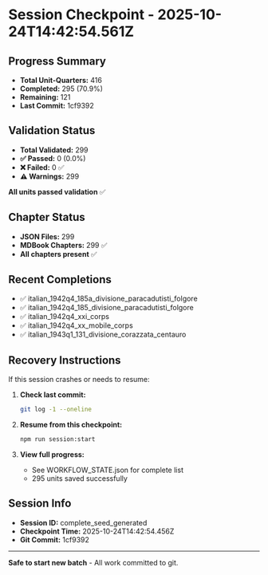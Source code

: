 # Session Checkpoint - 2025-10-24T14:42:54.561Z

## Progress Summary

- **Total Unit-Quarters:** 416
- **Completed:** 295 (70.9%)
- **Remaining:** 121
- **Last Commit:** 1cf9392

## Validation Status

- **Total Validated:** 299
- **✅ Passed:** 0 (0.0%)
- **❌ Failed:** 0 ✅
- **⚠️ Warnings:** 299

**All units passed validation** ✅

## Chapter Status

- **JSON Files:** 299
- **MDBook Chapters:** 299 ✅
- **All chapters present** ✅

## Recent Completions

- ✅ italian_1942q4_185a_divisione_paracadutisti_folgore
- ✅ italian_1942q4_185_divisione_paracadutisti_folgore
- ✅ italian_1942q4_xxi_corps
- ✅ italian_1942q4_xx_mobile_corps
- ✅ italian_1943q1_131_divisione_corazzata_centauro

## Recovery Instructions

If this session crashes or needs to resume:

1. **Check last commit:**
   ```bash
   git log -1 --oneline
   ```

2. **Resume from this checkpoint:**
   ```bash
   npm run session:start
   ```

3. **View full progress:**
   - See WORKFLOW_STATE.json for complete list
   - 295 units saved successfully

## Session Info

- **Session ID:** complete_seed_generated
- **Checkpoint Time:** 2025-10-24T14:42:54.456Z
- **Git Commit:** 1cf9392

---

**Safe to start new batch** - All work committed to git.
